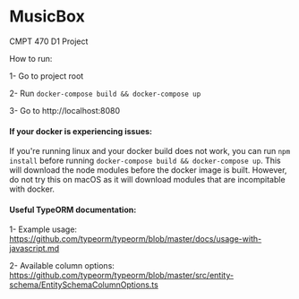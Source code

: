 # MusicBox

CMPT 470 D1 Project 

How to run:

1- Go to project root

2- Run `docker-compose build && docker-compose up`

3- Go to http://localhost:8080

#### If your docker is experiencing issues:
If you're running linux and your docker build does not work, you can run `npm install` before running `docker-compose build && docker-compose up`. This will download the node modules before the docker image is built. However, do not try this on macOS as it will download modules that are incompitable with docker.

#### Useful TypeORM documentation:

1- Example usage: 
https://github.com/typeorm/typeorm/blob/master/docs/usage-with-javascript.md


2- Available column options:
https://github.com/typeorm/typeorm/blob/master/src/entity-schema/EntitySchemaColumnOptions.ts
